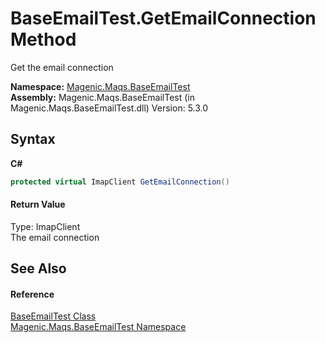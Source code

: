 # BaseEmailTest.GetEmailConnection Method 
 

Get the email connection

**Namespace:**&nbsp;<a href="MAQS_5/Email_AUTOGENERATED/Magenic-Maqs-BaseEmailTest_Namespace">Magenic.Maqs.BaseEmailTest</a><br />**Assembly:**&nbsp;Magenic.Maqs.BaseEmailTest (in Magenic.Maqs.BaseEmailTest.dll) Version: 5.3.0

## Syntax

**C#**<br />
``` C#
protected virtual ImapClient GetEmailConnection()
```


#### Return Value
Type: ImapClient<br />The email connection

## See Also


#### Reference
<a href="MAQS_5/Email_AUTOGENERATED/BaseEmailTest_Class">BaseEmailTest Class</a><br /><a href="MAQS_5/Email_AUTOGENERATED/Magenic-Maqs-BaseEmailTest_Namespace">Magenic.Maqs.BaseEmailTest Namespace</a><br />